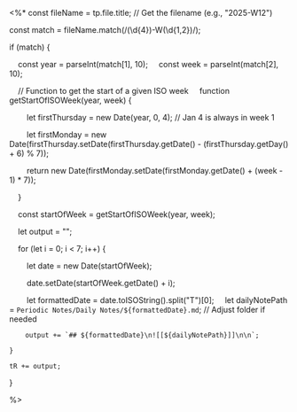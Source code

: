 <%*
const fileName = tp.file.title; // Get the filename (e.g., "2025-W12")

const match = fileName.match(/(\d{4})-W(\d{1,2})/);

if (match) {

    const year = parseInt(match[1], 10);
    const week = parseInt(match[2], 10);

    // Function to get the start of a given ISO week
    function getStartOfISOWeek(year, week) {

        let firstThursday = new Date(year, 0, 4); // Jan 4 is always in week 1

        let firstMonday = new Date(firstThursday.setDate(firstThursday.getDate() - (firstThursday.getDay() + 6) % 7));

        return new Date(firstMonday.setDate(firstMonday.getDate() + (week - 1) * 7));

    }

  

    const startOfWeek = getStartOfISOWeek(year, week);

    let output = "";

    for (let i = 0; i < 7; i++) {

        let date = new Date(startOfWeek);

        date.setDate(startOfWeek.getDate() + i);

        let formattedDate = date.toISOString().split("T")[0];
	    let dailyNotePath = `Periodic Notes/Daily Notes/${formattedDate}.md`; // Adjust folder if needed

	    output += `## ${formattedDate}\n![[${dailyNotePath}]]\n\n`;

	}

	tR += output;
}

%>

